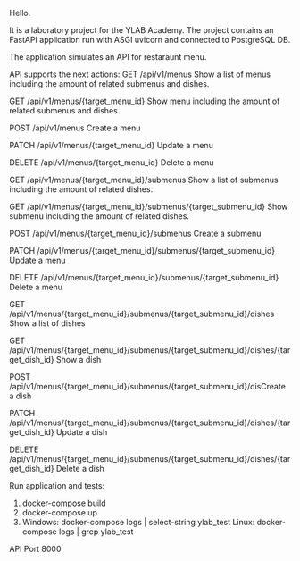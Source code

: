 Hello.

It is a laboratory project for the YLAB Academy. The project contains an FastAPI application run with ASGI uvicorn and connected to PostgreSQL DB.

The application simulates an API for restaraunt menu. 

API supports the next actions:
GET /api/v1/menus
Show a list of menus including the amount of related submenus and dishes.

GET /api/v1/menus/{target_menu_id}
Show menu including the amount of related submenus and dishes.

POST /api/v1/menus
Create a menu

PATCH /api/v1/menus/{target_menu_id}
Update a menu

DELETE /api/v1/menus/{target_menu_id}
Delete a menu

GET /api/v1/menus/{target_menu_id}/submenus
Show a list of submenus including the amount of related dishes.

GET /api/v1/menus/{target_menu_id}/submenus/{target_submenu_id}
Show submenu including the amount of related dishes.

POST /api/v1/menus/{target_menu_id}/submenus
Create a submenu

PATCH /api/v1/menus/{target_menu_id}/submenus/{target_submenu_id}
Update a menu

DELETE /api/v1/menus/{target_menu_id}/submenus/{target_submenu_id}
Delete a menu

GET /api/v1/menus/{target_menu_id}/submenus/{target_submenu_id}/dishes
Show a list of dishes

GET /api/v1/menus/{target_menu_id}/submenus/{target_submenu_id}/dishes/{target_dish_id}
Show a dish

POST /api/v1/menus/{target_menu_id}/submenus/{target_submenu_id}/disCreate a dish

PATCH /api/v1/menus/{target_menu_id}/submenus/{target_submenu_id}/dishes/{target_dish_id}
Update a dish

DELETE /api/v1/menus/{target_menu_id}/submenus/{target_submenu_id}/dishes/{target_dish_id}
Delete a dish

Run application and tests:
1) docker-compose build
2) docker-compose up
3) Windows: docker-compose logs | select-string ylab_test
   Linux:   docker-compose logs | grep ylab_test

API Port 8000